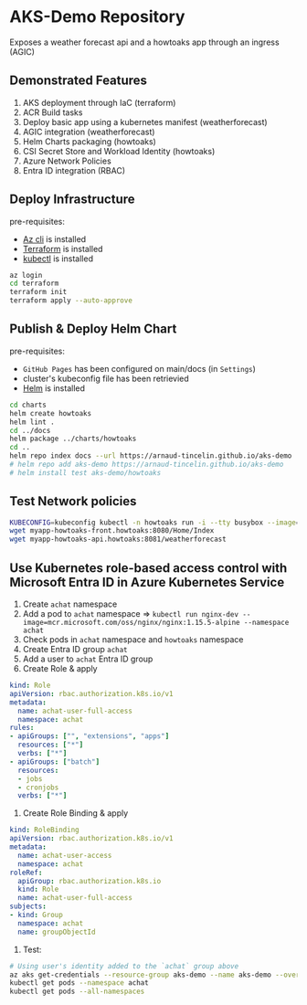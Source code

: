 # AKS-Demo Repository

Exposes a weather forecast api and a howtoaks app through an ingress (AGIC)

## Demonstrated Features

1. AKS deployment through IaC (terraform)
1. ACR Build tasks
1. Deploy basic app using a kubernetes manifest (weatherforecast)
1. AGIC integration (weatherforecast)
1. Helm Charts packaging (howtoaks)
1. CSI Secret Store and Workload Identity (howtoaks)
1. Azure Network Policies
1. Entra ID integration (RBAC)

## Deploy Infrastructure

pre-requisites:

- [Az cli](https://learn.microsoft.com/en-us/cli/azure/install-azure-cli) is installed
- [Terraform](https://developer.hashicorp.com/terraform/tutorials/aws-get-started/install-cli) is installed
- [kubectl](https://kubernetes.io/docs/tasks/tools/) is installed

```bash
az login
cd terraform
terraform init
terraform apply --auto-approve
```

## Publish & Deploy Helm Chart

pre-requisites:

- `GitHub Pages` has been configured on main/docs (in `Settings`)
- cluster's kubeconfig file has been retrievied
- [Helm](https://helm.sh/docs/intro/install/) is installed

```bash
cd charts
helm create howtoaks
helm lint .
cd ../docs
helm package ../charts/howtoaks
cd ..
helm repo index docs --url https://arnaud-tincelin.github.io/aks-demo
# helm repo add aks-demo https://arnaud-tincelin.github.io/aks-demo
# helm install test aks-demo/howtoaks
```

## Test Network policies

```bash
KUBECONFIG=kubeconfig kubectl -n howtoaks run -i --tty busybox --image=busybox:1.28 -- sh
wget myapp-howtoaks-front.howtoaks:8080/Home/Index
wget myapp-howtoaks-api.howtoaks:8081/weatherforecast
```

## Use Kubernetes role-based access control with Microsoft Entra ID in Azure Kubernetes Service

1. Create `achat` namespace
1. Add a pod to `achat` namespace => `kubectl run nginx-dev --image=mcr.microsoft.com/oss/nginx/nginx:1.15.5-alpine --namespace achat`
1. Check pods in `achat` namespace and `howtoaks` namespace
1. Create Entra ID group `achat`
1. Add a user to `achat` Entra ID group
1. Create Role & apply

```yaml
kind: Role
apiVersion: rbac.authorization.k8s.io/v1
metadata:
  name: achat-user-full-access
  namespace: achat
rules:
- apiGroups: ["", "extensions", "apps"]
  resources: ["*"]
  verbs: ["*"]
- apiGroups: ["batch"]
  resources:
  - jobs
  - cronjobs
  verbs: ["*"]
```

1. Create Role Binding & apply

```yaml
kind: RoleBinding
apiVersion: rbac.authorization.k8s.io/v1
metadata:
  name: achat-user-access
  namespace: achat
roleRef:
  apiGroup: rbac.authorization.k8s.io
  kind: Role
  name: achat-user-full-access
subjects:
- kind: Group
  namespace: achat
  name: groupObjectId
```

1. Test:

```bash
# Using user's identity added to the `achat` group above
az aks get-credentials --resource-group aks-demo --name aks-demo --overwrite-existing
kubectl get pods --namespace achat
kubectl get pods --all-namespaces
```
